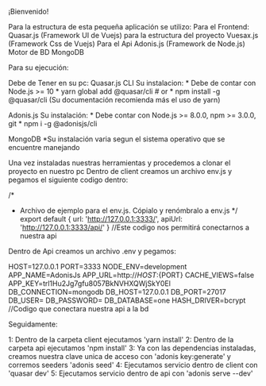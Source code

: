¡Bienvenido!

Para la estructura de esta pequeña aplicación se utilizo: 
  Para el Frontend:
    Quasar.js (Framework UI de Vuejs) para la estructura del proyecto
    Vuesax.js (Framework Css de Vuejs)
  Para el Api
    Adonis.js (Framework de Node.js) 
  Motor de BD
    MongoDB

Para su ejecución:

Debe de Tener en su pc:
  Quasar.js CLI
  Su instalacion:
    * Debe de contar con Node.js >= 10
    * yarn global add @quasar/cli
        # or
    * npm install -g @quasar/cli
      (Su documentación recomienda más el uso de yarn)
  
  Adonis.js
  Su instalación:
    * Debe contar con Node.js >= 8.0.0, npm >= 3.0.0, git
    * npm i -g @adonisjs/cli

  MongoDB
    *Su instalación varia segun el sistema operativo que se encuentre manejando

Una vez instaladas nuestras herramientas y procedemos a clonar el proyecto en nuestro pc
Dentro de client creamos un archivo env.js y pegamos el siguiente codigo dentro:

/*
* Archivo de ejemplo para el env.js. Cópialo y renómbralo a env.js
*/
export default {
  url: 'http://127.0.0.1:3333/',
  apiUrl: 'http://127.0.0.1:3333/api/'
}
//Este codigo nos permitirá conectarnos a nuestra api

Dentro de Api creamos un archivo .env y pegamos:

HOST=127.0.0.1
PORT=3333
NODE_ENV=development
APP_NAME=AdonisJs
APP_URL=http://${HOST}:${PORT}
CACHE_VIEWS=false
APP_KEY=trl1Hu2Jg7gfu8057BkNVHXQWjSkY0El
DB_CONNECTION=mongodb
DB_HOST=127.0.0.1
DB_PORT=27017
DB_USER=
DB_PASSWORD=
DB_DATABASE=one
HASH_DRIVER=bcrypt
//Codigo que conectara nuestra api a la bd

Seguidamente:

1: Dentro de la carpeta client ejecutamos 'yarn install'
2: Dentro de la carpeta api ejecutamos 'npm install'
3: Ya con las dependencias instaladas, creamos nuestra clave unica de acceso con 'adonis key:generate' y corremos seeders 'adonis seed'
4: Ejecutamos servicio dentro de client con 'quasar dev'
5: Ejecutamos servicio dentro de api con 'adonis serve --dev'